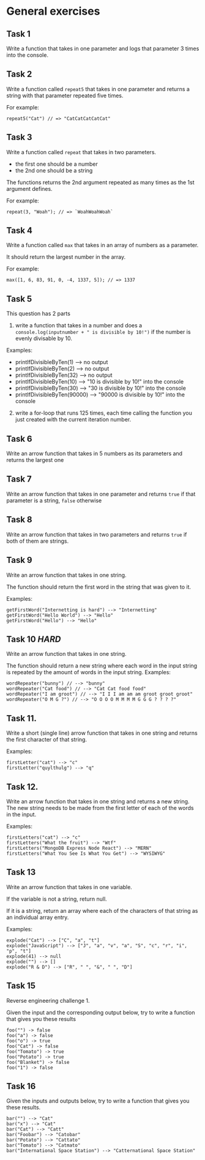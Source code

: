 # General exercises

## Task 1

Write a function that takes in one parameter and logs that parameter 3 times into the console.

## Task 2 
Write a function called `repeat5` that takes in one parameter and returns a string with that parameter repeated five times. 

For example:

```plaintext
repeat5("Cat") // => "CatCatCatCatCat"
```

## Task 3

Write a function called `repeat` that takes in two parameters. 

- the first one should be a number 
- the 2nd one should be a string 
 
The functions returns the 2nd argument repeated as many times as the 1st argument defines. 

For example:
```plaintext
repeat(3, "Woah"); // => `WoahWoahWoah`
```

## Task 4
Write a function called `max` that takes in an array of numbers as a parameter.

It should return the largest number in the array.

For example:
```plaintext
max([1, 6, 83, 91, 0, -4, 1337, 5]); // => 1337
```

## Task 5 

This question has 2 parts

1) write a function that takes in a number and does a `console.log(inputnumber + " is divisible by 10!")` if the number is evenly divisable by 10. 
 
Examples:

-  printIfDivisibleByTen(1) --> no output
-  printIfDivisibleByTen(2) --> no output
-  printIfDivisibleByTen(32) --> no output
-  printIfDivisibleByTen(10) --> "10 is divisible by 10!" into the console
-  printIfDivisibleByTen(30) --> "30 is divisible by 10!" into the console
-  printIfDivisibleByTen(90000) --> "90000 is divisible by 10!" into the console

2) write a for-loop that runs 125 times, each time calling the function you just created  with the current iteration number.

## Task 6

Write an arrow function that takes in 5 numbers as its parameters and returns the largest one

## Task 7

Write an arrow function that takes in one parameter and returns `true` if that parameter is a string, `false` otherwise

## Task 8 

Write an arrow function that takes in two parameters and returns `true` if both of them are strings.

## Task 9 
Write an arrow function that takes in one string. 

The function should return the first word in the string that was given to it.

Examples:

```plaintext
getFirstWord("Internetting is hard") --> "Internetting"
getFirstWord("Hello World") --> "Hello"
getFirstWord("Hello") --> "Hello"
```

## Task 10 *HARD* 

Write an arrow function that takes in one string.

The function should return a new string where each word in the input string is repeated by the amount of words in the input string. Examples:

```plaintext
wordRepeater("bunny") // --> "bunny"
wordRepeater("Cat food") // --> "Cat Cat food food"
wordRepeater("I am groot") // --> "I I I am am am groot groot groot"
wordRepeater("O M G ?") // --> "O O O O M M M M G G G ? ? ? ?"
```

## Task 11.

Write a short (single line) arrow function that takes in one string and returns the first character of that string. 

Examples:
```plaintext
firstLetter("cat") --> "c"
firstLetter("quylthulg") --> "q"
```

## Task 12.

Write an arrow function that takes in one string and returns a new string. The new string needs to be made from the first letter of each of the words in the input.

Examples:

```plaintext
firstLetters("cat") --> "c"
firstLetters("What the fruit") --> "Wtf"
firstLetters("MongoDB Express Node React") --> "MERN"
firstLetters("What You See Is What You Get") --> "WYSIWYG"
```

## Task 13
Write an arrow function that takes in one variable.

If the variable is not a string, return null.

If it is a string, return an array where each of the characters of that string as an individual array entry.

Examples:
```plaintext
explode("Cat") --> ["C", "a", "t"]
explode("JavaScript") --> ["J", "a", "v", "a", "S", "c", "r", "i", "p", "t"]
explode(41) --> null
explode("") --> []
explode("R & D") --> ["R", " ", "&", " ", "D"]
```

## Task 15 

Reverse engineering challenge 1. 

Given the input and the corresponding output below, try to write a function that gives you these results

```plaintext
foo("") -> false
foo("a") -> false
foo("o") -> true
foo("Cat") -> false
foo("Tomato") -> true
foo("Potato") -> true
foo("Blanket") -> false
foo("1") -> false
```

## Task 16

Given the inputs and outputs below, try to write a function that gives you these results. 

```plaintext
bar("") --> "Cat"
bar("x") --> "Cat"
bar("Cat") --> "Catt"
bar("Foobar") --> "Catobar"
bar("Potato") --> "Cattato"
bar("Tomato") --> "Catmato"
bar("International Space Station") --> "Catternational Space Station"
```